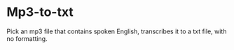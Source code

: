 # Mp3-to-txt
Pick an mp3 file that contains spoken English, transcribes it to a txt file, with no formatting.
